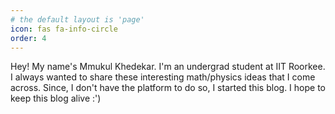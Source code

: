 ```yaml
---
# the default layout is 'page'
icon: fas fa-info-circle
order: 4
---
```

Hey! My name's Mmukul Khedekar. I'm an undergrad student at IIT Roorkee. I always wanted to share these interesting math/physics ideas that I come across. Since, I don't have the platform to do so, I started this blog. I hope to keep this blog alive :')
